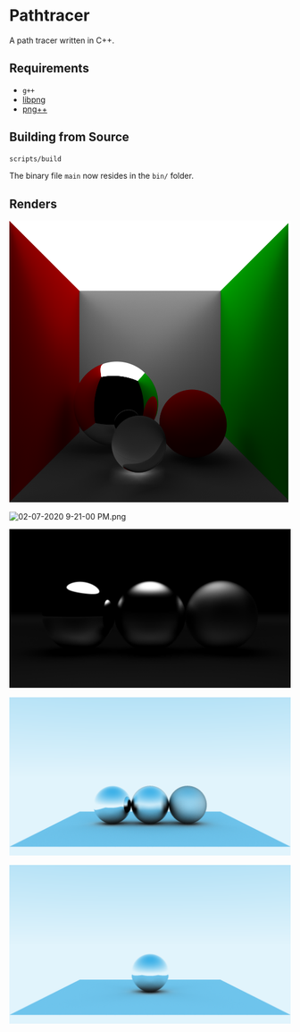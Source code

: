 # Pathtracer
A path tracer written in C++.

## Requirements

- `g++`
- [libpng](http://www.libpng.org/pub/png/libpng.html)
- [png++](https://www.nongnu.org/pngpp/)

## Building from Source

```bash
scripts/build
```

The binary file `main` now resides in the `bin/` folder.

## Renders

![02-18-2020 3-31-00 PM.png](https://raw.githubusercontent.com/PassTheMayo/cpp-pathtracer/master/results/02-18-2020%203-31-00%20PM.png)

![02-07-2020 9-21-00 PM.png](https://raw.githubusercontent.com/PassTheMayo/cpp-pathtracer/master/results/02-07-2020%209-21-00%20PM.png)

![02-07-2020 7-33-00 PM.png](https://raw.githubusercontent.com/PassTheMayo/cpp-pathtracer/master/results/02-07-2020%207-33-00%20PM.png)

![02-07-2020 8-22-00 AM.png](https://raw.githubusercontent.com/PassTheMayo/cpp-pathtracer/master/results/02-07-2020%208-22-00%20AM.png)

![02-06-2020 11-19-00 PM.png](https://raw.githubusercontent.com/PassTheMayo/cpp-pathtracer/master/results/02-06-2020%2011-19-00%20PM.png)
